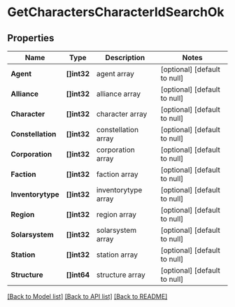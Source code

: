 # GetCharactersCharacterIdSearchOk

## Properties
Name | Type | Description | Notes
------------ | ------------- | ------------- | -------------
**Agent** | **[]int32** | agent array | [optional] [default to null]
**Alliance** | **[]int32** | alliance array | [optional] [default to null]
**Character** | **[]int32** | character array | [optional] [default to null]
**Constellation** | **[]int32** | constellation array | [optional] [default to null]
**Corporation** | **[]int32** | corporation array | [optional] [default to null]
**Faction** | **[]int32** | faction array | [optional] [default to null]
**Inventorytype** | **[]int32** | inventorytype array | [optional] [default to null]
**Region** | **[]int32** | region array | [optional] [default to null]
**Solarsystem** | **[]int32** | solarsystem array | [optional] [default to null]
**Station** | **[]int32** | station array | [optional] [default to null]
**Structure** | **[]int64** | structure array | [optional] [default to null]

[[Back to Model list]](../README.md#documentation-for-models) [[Back to API list]](../README.md#documentation-for-api-endpoints) [[Back to README]](../README.md)


